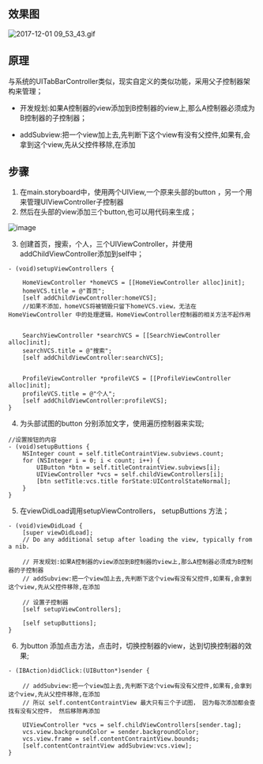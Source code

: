 ## 效果图
![2017-12-01 09_53_43.gif](http://upload-images.jianshu.io/upload_images/9242195-dfb02e32a279399b.gif?imageMogr2/auto-orient/strip%7CimageView2/2/w/1240)
## 原理
与系统的UITabBarController类似，现实自定义的类似功能，采用父子控制器架构来管理；
- 开发规划:如果A控制器的view添加到B控制器的view上,那么A控制器必须成为B控制器的子控制器；

- addSubview:把一个view加上去,先判断下这个view有没有父控件,如果有,会拿到这个view,先从父控件移除,在添加
## 步骤
1. 在main.storyboard中，使用两个UIView,一个原来头部的button ，另一个用来管理UIViewController子控制器
2. 然后在头部的view添加三个button,也可以用代码来生成；

![image](http://upload-images.jianshu.io/upload_images/9242195-ce619db2d964bb84.jpeg?imageMogr2/auto-orient/strip%7CimageView2/2/w/1240)

3. 创建首页，搜索，个人，三个UIViewController，并使用addChildViewController添加到self中；
```
- (void)setupViewControllers {
    
    HomeViewController *homeVCS = [[HomeViewController alloc]init];
    homeVCS.title = @"首页";
    [self addChildViewController:homeVCS];
    //如果不添加，homeVCS将被销毁只留下homeVCS.view，无法在HomeViewController 中的处理逻辑，HomeViewController控制器的相关方法不起作用
    
    
    SearchViewController *searchVCS = [[SearchViewController alloc]init];
    searchVCS.title = @"搜索";
    [self addChildViewController:searchVCS];
    
    
    ProfileViewController *profileVCS = [[ProfileViewController alloc]init];
    profileVCS.title = @"个人";
    [self addChildViewController:profileVCS];
}
```
4. 为头部试图的button 分别添加文字，使用遍历控制器来实现;
```
//设置按钮的内容
- (void)setupButtions {
    NSInteger count = self.titleContraintView.subviews.count;
    for (NSInteger i = 0; i < count; i++) {
        UIButton *btn = self.titleContraintView.subviews[i];
        UIViewController *vcs = self.childViewControllers[i];
        [btn setTitle:vcs.title forState:UIControlStateNormal];
    }
}

```
5. 在viewDidLoad调用setupViewControllers， setupButtions 方法；
```
- (void)viewDidLoad {
    [super viewDidLoad];
    // Do any additional setup after loading the view, typically from a nib.
    
    // 开发规划:如果A控制器的view添加到B控制器的view上,那么A控制器必须成为B控制器的子控制器
    // addSubview:把一个view加上去,先判断下这个view有没有父控件,如果有,会拿到这个view,先从父控件移除,在添加
    
    // 设置子控制器
    [self setupViewControllers];
    
    [self setupButtions];
}
```
6. 为button 添加点击方法，点击时，切换控制器的view，达到切换控制器的效果;
```
- (IBAction)didClick:(UIButton*)sender {
    
    // addSubview:把一个view加上去,先判断下这个view有没有父控件,如果有,会拿到这个view,先从父控件移除,在添加
    // 所以 self.contentContraintView 最大只有三个子试图， 因为每次添加都会查找有没有父控件， 然后移除再添加
    
    UIViewController *vcs = self.childViewControllers[sender.tag];
    vcs.view.backgroundColor = sender.backgroundColor;
    vcs.view.frame = self.contentContraintView.bounds;
    [self.contentContraintView addSubview:vcs.view];
}

```

